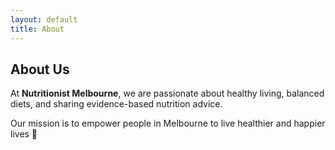 ```yaml
---
layout: default
title: About
---
```


## About Us
At **Nutritionist Melbourne**, we are passionate about healthy living, balanced diets, and sharing evidence-based nutrition advice.  

Our mission is to empower people in Melbourne to live healthier and happier lives 🌱
